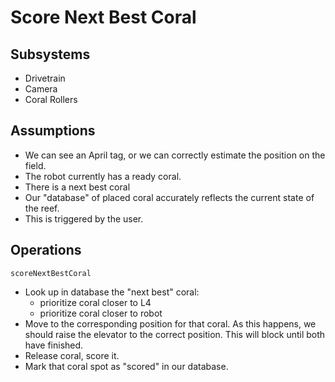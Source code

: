 # Score Next Best Coral

## Subsystems
* Drivetrain
* Camera
* Coral Rollers

## Assumptions
* We can see an April tag, or we can correctly estimate the position on the field.
* The robot currently has a ready coral.
* There is a next best coral
* Our "database" of placed coral accurately reflects the current state of the reef.
* This is triggered by the user.

## Operations
`scoreNextBestCoral`
* Look up in database the "next best" coral:
    * prioritize coral closer to L4
    * prioritize coral closer to robot
* Move to the corresponding position for that coral.
As this happens, we should raise the elevator to the correct position.
This will block until both have finished.
* Release coral, score it.
* Mark that coral spot as "scored" in our database.